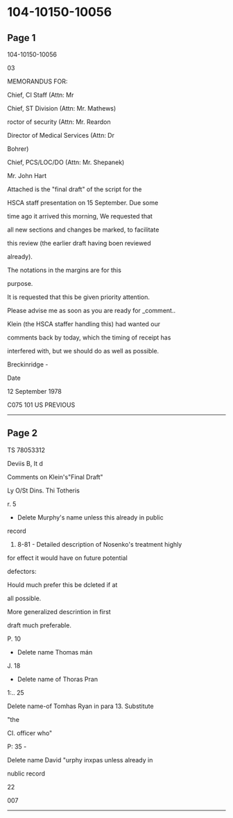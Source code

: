 # 104-10150-10056

## Page 1

104-10150-10056

03

MEMORANDUS FOR:

Chief, CI Staff (Attn: Mr

Chief, ST Division (Attn: Mr. Mathews)

roctor of security (Attn: Mr. Reardon

Director of Medical Services (Attn: Dr

Bohrer)

Chief, PCS/LOC/DO (Attn: Mr. Shepanek)

Mr. John Hart

Attached is the "final draft" of the script for the

HSCA staff presentation on 15 September. Due some

time ago it arrived this morning, We requested that

all new sections and changes be marked, to facilitate

this review (the earlier draft having boen reviewed

already).

The notations in the margins are for this

purpose.

It is requested that this be given priority attention.

Please advise me as soon as you are ready for _comment..

Klein (the HSCA staffer handling this) had wanted our

comments back by today, which the timing of receipt has

interfered with, but we should do as well as possible.

Breckinridge -

Date

12 September 1978

C075 101 US PREVIOUS

---

## Page 2

TS 78053312

Deviis B, It d

Comments on Klein's"Final Draft"

Ly O/St Dins. Thi Totheris

r. 5

- Delete Murphy's name unless this already in public

record

1. 8-81 - Detailed description of Nosenko's treatment highly

for effect it would have on future potential

defectors:

Hould much prefer this be dcleted if at

all possible.

More generalized descrintion in first

draft much preferable.

P. 10

- Delete name Thomas mán

J. 18

- Delete name of Thoras Pran

1:.. 25

Delete name-of Tomhas Ryan in para 13. Substitute

"the

CI. officer who"

P: 35 -

Delete name David "urphy inxpas unless already in

nublic record

22

007

---

